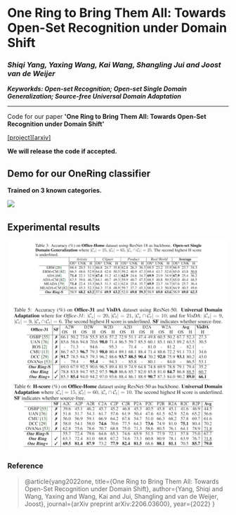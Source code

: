 # One Ring to Bring Them All: Towards Open-Set Recognition under Domain Shift 	

### _Shiqi Yang, Yaxing Wang, Kai Wang, Shangling Jui and Joost van de Weijer_

_**Keyworkds: Open-set Recognition; Open-set Single Domain Generalization; Source-free Universal Domain Adaptation**_

------------
Code for our paper **'One Ring to Bring Them All: Towards Open-Set Recognition under Domain Shift'** 

[[project]](https://sites.google.com/view/one-ring)[[arxiv]](https://arxiv.org/abs/2206.03600)

**We will release the code if accepted.**

## Demo for our **OneRing** classifier

**Trained on 3 known categories.**

![](./toy_CE_loss.gif)


## **Experimental results**

![](./result.png)


### **Reference**

> @article{yang2022one,
  title={One Ring to Bring Them All: Towards Open-Set Recognition under Domain Shift},
  author={Yang, Shiqi and Wang, Yaxing and Wang, Kai and Jui, Shangling and van de Weijer, Joost},
  journal={arXiv preprint arXiv:2206.03600},
  year={2022}
}
